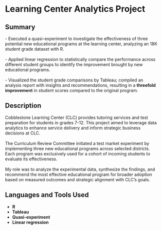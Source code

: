 # Learning Center Analytics Project

<h2>Summary </h2>
- Executed a quasi-experiment to investigate the effectiveness of three potential new educational programs at the learning center, analyzing an 18K student grade dataset with R.
<br />
<br />
- Applied linear regression to statistically compare the performance across different student groups to identify the improvement brought by new educational programs.
<br />
<br />
- Visualized the student grade comparisons by Tableau; compiled an analysis report with insights and recommendations, resulting in a <b>threefold improvement</b> in student scores compared to the original program.

<h2>Description</h2>
Cobblestone Learning Center (CLC) provides tutoring services and test preparation for students in grades 7-12. This project aimed to leverage data analytics to enhance service delivery and inform strategic business decisions at CLC.
<br />
<br />
The Curriculum Review Committee initiated a test market experiment by implementing three new educational programs across selected districts. Each program was exclusively used for a cohort of incoming students to evaluate its effectiveness.
<br />
<br />
My role was to analyze the experimental data, synthesize the findings, and recommend the most effective educational program for broader adoption based on measured outcomes and strategic alignment with CLC’s goals.
<br />

<h2>Languages and Tools Used</h2>

- <b>R</b> 
- <b>Tableau</b>
- <b>Quasi-experiment</b>
- <b>Linear regression</b>


